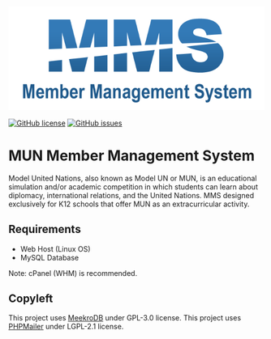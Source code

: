 ![img](https://raw.githubusercontent.com/berkalpyakici/mun_mms/master/panel/uploads/logo/default.png)

[![GitHub license](https://img.shields.io/badge/license-AGPL-blue.svg)](https://raw.githubusercontent.com/berkalpyakici/mun_mms/master/LICENSE)
[![GitHub issues](https://img.shields.io/github/issues/berkalpyakici/mun_mms.svg)](https://github.com/berkalpyakici/mun_mms/issues)

# MUN Member Management System
Model United Nations, also known as Model UN or MUN, is an educational simulation and/or academic competition in which students can learn about diplomacy, international relations, and the United Nations. MMS designed exclusively for K12 schools that offer MUN as an extracurricular activity.

## Requirements
* Web Host (Linux OS)
* MySQL Database

Note: cPanel (WHM) is recommended.

## Copyleft
This project uses [MeekroDB](https://github.com/SergeyTsalkov/meekrodb) under GPL-3.0 license.
This project uses [PHPMailer](https://github.com/PHPMailer/PHPMailer) under LGPL-2.1 license.
